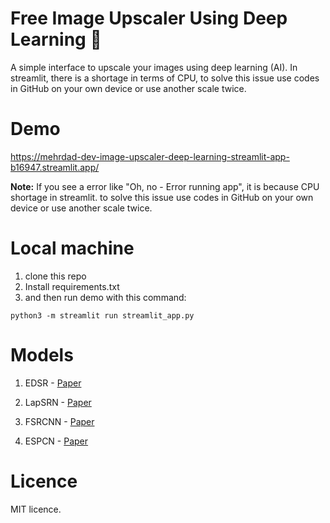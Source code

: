 # Free Image Upscaler Using Deep Learning 📸

A simple interface to upscale your images using deep learning (AI). 
In streamlit, there is a shortage in terms of CPU, to solve this issue use codes in GitHub on your own device or use another scale twice.


# Demo
https://mehrdad-dev-image-upscaler-deep-learning-streamlit-app-b16947.streamlit.app/


**Note:** If you see a error like "Oh, no - Error running app", it is because CPU shortage in streamlit. to solve this issue use codes in GitHub on your own device or use another scale twice.


# Local machine
1. clone this repo
2. Install requirements.txt
3. and then run demo with this command:
```
python3 -m streamlit run streamlit_app.py 
```

# Models
1. EDSR - [Paper](https://arxiv.org/pdf/1707.02921.pdf)

2. LapSRN - [Paper](https://arxiv.org/pdf/1710.01992.pdf)

3. FSRCNN -  [Paper](https://arxiv.org/pdf/1608.00367.pdf)

4. ESPCN - [Paper](https://arxiv.org/pdf/1609.05158.pdf)


# Licence
MIT licence.

